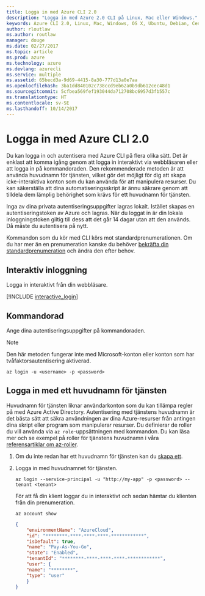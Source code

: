 ```yaml
---
title: Logga in med Azure CLI 2.0
description: "Logga in med Azure 2.0 CLI på Linux, Mac eller Windows."
keywords: Azure CLI 2.0, Linux, Mac, Windows, OS X, Ubuntu, Debian, CentOS, RHEL, SUSE, CoreOS, Docker, Windows, Python, PIP
author: rloutlaw
ms.author: routlaw
manager: douge
ms.date: 02/27/2017
ms.topic: article
ms.prod: azure
ms.technology: azure
ms.devlang: azurecli
ms.service: multiple
ms.assetid: 65becd3a-9d69-4415-8a30-777d13a0e7aa
ms.openlocfilehash: 3ba1dd840102c738ccd9eb62a0b9db612cec48d1
ms.sourcegitcommit: 5cfbea569fef193044da712708bc6957d3fb557c
ms.translationtype: HT
ms.contentlocale: sv-SE
ms.lasthandoff: 10/14/2017
---
```

# <a name="log-in-with-azure-cli-20"></a>Logga in med Azure CLI 2.0

Du kan logga in och autentisera med Azure CLI på flera olika sätt. Det är enklast att komma igång genom att logga in interaktivt via webbläsaren eller att logga in på kommandoraden. Den rekommenderade metoden är att använda huvudnamn för tjänsten, vilket gör det möjligt för dig att skapa icke-interaktiva konton som du kan använda för att manipulera resurser. Du kan säkerställa att dina automatiseringsskript är ännu säkrare genom att tilldela dem lämplig behörighet som krävs för ett huvudnamn för tjänsten. 

Inga av dina privata autentiseringsuppgifter lagras lokalt. Istället skapas en autentiseringstoken av Azure och lagras. När du loggat in är din lokala inloggningstoken giltig till dess att det går 14 dagar utan att den används. Då måste du autentisera på nytt.

Kommandon som du kör med CLI körs mot standardprenumerationen.  Om du har mer än en prenumeration kanske du behöver [bekräfta din standardprenumeration](manage-azure-subscriptions-azure-cli.md) och ändra den efter behov.

## <a name="interactive-log-in"></a>Interaktiv inloggning

Logga in interaktivt från din webbläsare.

[!INCLUDE [interactive_login](includes/interactive-login.md)]

## <a name="command-line"></a>Kommandorad

Ange dina autentiseringsuppgifter på kommandoraden.

> [!Note]
> Den här metoden fungerar inte med Microsoft-konton eller konton som har tvåfaktorsautentisering aktiverad.

```azurecli-interactive
az login -u <username> -p <password>
```

## <a name="logging-in-with-a-service-principal"></a>Logga in med ett huvudnamn för tjänsten

Huvudnamn för tjänsten liknar användarkonton som du kan tillämpa regler på med Azure Active Directory.
Autentisering med tjänstens huvudnamn är det bästa sätt att säkra användningen av dina Azure-resurser från antingen dina skript eller program som manipulerar resurser.
Du definierar de roller du vill använda via `az role`-uppsättningen med kommandon.
Du kan läsa mer och se exempel på roller för tjänstens huvudnamn i våra [referensartiklar om az-roller](https://docs.microsoft.com/cli/azure/role.md).

1. Om du inte redan har ett huvudnamn för tjänsten kan du [skapa ett](create-an-azure-service-principal-azure-cli.md).

1. Logga in med huvudnamnet för tjänsten.

   ```azurecli-interactive
   az login --service-principal -u "http://my-app" -p <password> --tenant <tenant>
   ```

   För att få din klient loggar du in interaktivt och sedan hämtar du klienten från din prenumeration.

   ```azurecli
   az account show
   ```

   ```json
   {
       "environmentName": "AzureCloud",
       "id": "********-****-****-****-************",
       "isDefault": true,
       "name": "Pay-As-You-Go",
       "state": "Enabled",
       "tenantId": "********-****-****-****-************",
       "user": {
       "name": "********",
       "type": "user"
       }
   }
   ```
